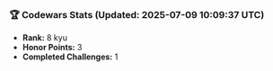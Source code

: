 ### 🏆 Codewars Stats (Updated: 2025-07-09 10:09:37 UTC)

- **Rank:** 8 kyu
- **Honor Points:** 3
- **Completed Challenges:** 1
